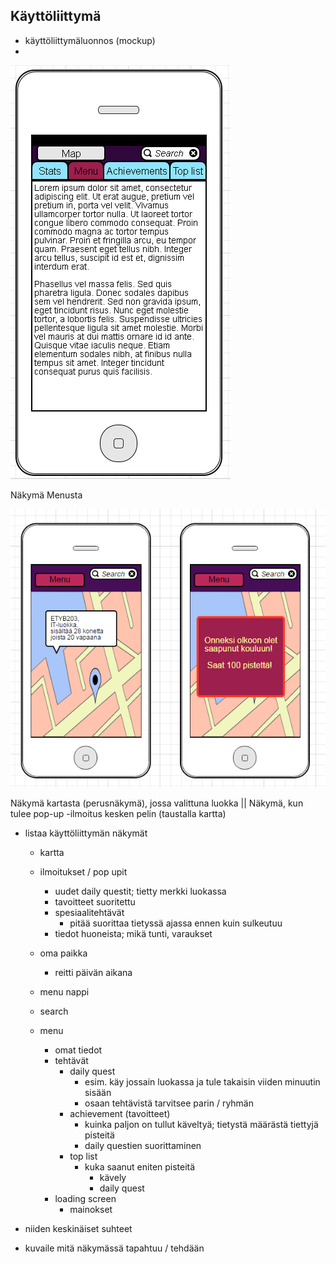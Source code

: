 ## Käyttöliittymä

* käyttöliittymäluonnos (mockup)
* 

 ![käyttöliittymäesimerkki](menu.png) 


 Näkymä Menusta


![käyttöliittymäesimerkit](kuvat2.png)

Näkymä kartasta (perusnäkymä), jossa valittuna luokka || Näkymä, kun tulee pop-up -ilmoitus kesken pelin (taustalla kartta)
  
* listaa käyttöliittymän näkymät
   - kartta
    - ilmoitukset / pop upit
        - uudet daily questit; tietty merkki luokassa
        - tavoitteet suoritettu
        - spesiaalitehtävät 
            - pitää suorittaa tietyssä ajassa ennen kuin sulkeutuu
        - tiedot huoneista; mikä tunti, varaukset
    - oma paikka
        - reitti päivän aikana
    - menu nappi
    - search

  - menu
    - omat tiedot 
    - tehtävät
        - daily quest 
            - esim. käy jossain luokassa ja tule takaisin viiden minuutin sisään
            - osaan tehtävistä tarvitsee parin / ryhmän
        - achievement (tavoitteet)
            - kuinka paljon on tullut käveltyä; tietystä määrästä tiettyjä pisteitä
            - daily questien suorittaminen
        - top list
            - kuka saanut eniten pisteitä 
                - kävely
                - daily quest
    - loading screen
       - mainokset
 
* niiden keskinäiset suhteet

* kuvaile mitä näkymässä tapahtuu / tehdään
